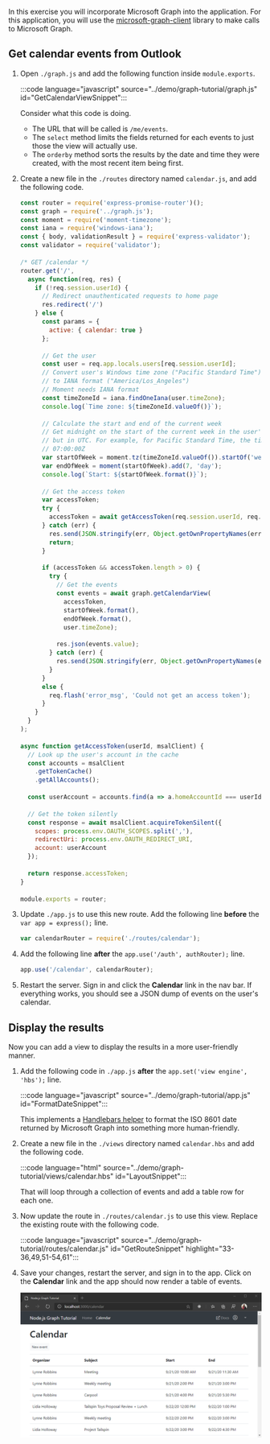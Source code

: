 <!-- markdownlint-disable MD002 MD041 -->

In this exercise you will incorporate Microsoft Graph into the application. For this application, you will use the [microsoft-graph-client](https://github.com/microsoftgraph/msgraph-sdk-javascript) library to make calls to Microsoft Graph.

## Get calendar events from Outlook

1. Open `./graph.js` and add the following function inside `module.exports`.

    :::code language="javascript" source="../demo/graph-tutorial/graph.js" id="GetCalendarViewSnippet":::

    Consider what this code is doing.

    - The URL that will be called is `/me/events`.
    - The `select` method limits the fields returned for each events to just those the view will actually use.
    - The `orderby` method sorts the results by the date and time they were created, with the most recent item being first.

1. Create a new file in the `./routes` directory named `calendar.js`, and add the following code.

    ```javascript
    const router = require('express-promise-router')();
    const graph = require('../graph.js');
    const moment = require('moment-timezone');
    const iana = require('windows-iana');
    const { body, validationResult } = require('express-validator');
    const validator = require('validator');

    /* GET /calendar */
    router.get('/',
      async function(req, res) {
        if (!req.session.userId) {
          // Redirect unauthenticated requests to home page
          res.redirect('/')
        } else {
          const params = {
            active: { calendar: true }
          };

          // Get the user
          const user = req.app.locals.users[req.session.userId];
          // Convert user's Windows time zone ("Pacific Standard Time")
          // to IANA format ("America/Los_Angeles")
          // Moment needs IANA format
          const timeZoneId = iana.findOneIana(user.timeZone);
          console.log(`Time zone: ${timeZoneId.valueOf()}`);

          // Calculate the start and end of the current week
          // Get midnight on the start of the current week in the user's timezone,
          // but in UTC. For example, for Pacific Standard Time, the time value would be
          // 07:00:00Z
          var startOfWeek = moment.tz(timeZoneId.valueOf()).startOf('week').utc();
          var endOfWeek = moment(startOfWeek).add(7, 'day');
          console.log(`Start: ${startOfWeek.format()}`);

          // Get the access token
          var accessToken;
          try {
            accessToken = await getAccessToken(req.session.userId, req.app.locals.msalClient);
          } catch (err) {
            res.send(JSON.stringify(err, Object.getOwnPropertyNames(err)));
            return;
          }

          if (accessToken && accessToken.length > 0) {
            try {
              // Get the events
              const events = await graph.getCalendarView(
                accessToken,
                startOfWeek.format(),
                endOfWeek.format(),
                user.timeZone);

              res.json(events.value);
            } catch (err) {
              res.send(JSON.stringify(err, Object.getOwnPropertyNames(err)));
            }
          }
          else {
            req.flash('error_msg', 'Could not get an access token');
          }
        }
      }
    );

    async function getAccessToken(userId, msalClient) {
      // Look up the user's account in the cache
      const accounts = msalClient
        .getTokenCache()
        .getAllAccounts();

      const userAccount = accounts.find(a => a.homeAccountId === userId);

      // Get the token silently
      const response = await msalClient.acquireTokenSilent({
        scopes: process.env.OAUTH_SCOPES.split(','),
        redirectUri: process.env.OAUTH_REDIRECT_URI,
        account: userAccount
      });

      return response.accessToken;
    }

    module.exports = router;
    ```

1. Update `./app.js` to use this new route. Add the following line **before** the `var app = express();` line.

    ```javascript
    var calendarRouter = require('./routes/calendar');
    ```

1. Add the following line **after** the `app.use('/auth', authRouter);` line.

    ```javascript
    app.use('/calendar', calendarRouter);
    ```

1. Restart the server. Sign in and click the **Calendar** link in the nav bar. If everything works, you should see a JSON dump of events on the user's calendar.

## Display the results

Now you can add a view to display the results in a more user-friendly manner.

1. Add the following code in `./app.js` **after** the `app.set('view engine', 'hbs');` line.

    :::code language="javascript" source="../demo/graph-tutorial/app.js" id="FormatDateSnippet":::

    This implements a [Handlebars helper](http://handlebarsjs.com/#helpers) to format the ISO 8601 date returned by Microsoft Graph into something more human-friendly.

1. Create a new file in the `./views` directory named `calendar.hbs` and add the following code.

    :::code language="html" source="../demo/graph-tutorial/views/calendar.hbs" id="LayoutSnippet":::

    That will loop through a collection of events and add a table row for each one.

1. Now update the route in `./routes/calendar.js` to use this view. Replace the existing route with the following code.

    :::code language="javascript" source="../demo/graph-tutorial/routes/calendar.js" id="GetRouteSnippet" highlight="33-36,49,51-54,61":::

1. Save your changes, restart the server, and sign in to the app. Click on the **Calendar** link and the app should now render a table of events.

    ![A screenshot of the table of events](./images/add-msgraph-01.png)
